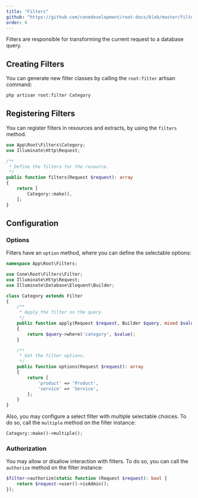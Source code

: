 ```yaml
---
title: "Filters"
github: "https://github.com/conedevelopment/root-docs/blob/master/filters.md"
order: 6
---
```


Filters are responsible for transforming the current request to a database query.

## Creating Filters

You can generate new filter classes by calling the `root:filter` artisan command:

```sh
php artisan root:filter Category
```

## Registering Filters

You can register filters in resources and extracts, by using the `filters` method.

```php
use App\Root\Filters\Category;
use Illuminate\Http\Request;

/**
 * Define the filters for the resource.
 */
public function filters(Request $request): array
{
    return [
        Category::make(),
    ];
}
```

## Configuration

### Options

Filters have an `option` method, where you can define the selectable options:

```php
namespace App\Root\Filters;

use Cone\Root\Filters\Filter;
use Illuminate\Http\Request;
use Illuminate\Database\Eloquent\Builder;

class Category extends Filter
{
    /**
     * Apply the filter on the query.
     */
    public function apply(Request $request, Builder $query, mixed $value): Builder
    {
        return $query->where('category', $value);
    }

    /**
     * Get the filter options.
     */
    public function options(Request $request): array
    {
        return [
            'product' => 'Product',
            'service' => 'Service',
        ];
    }
}
```

Also, you may configure a select filter with multiple selectable choices. To do so, call the `multiple` method on the filter instance:

```php
Category::make()->multiple();
```

### Authorization

You may allow or disallow interaction with filters. To do so, you can call the `authorize` method on the filter instance:

```php
$filter->authorize(static function (Request $request): bool {
    return $request->user()->isAdmin();
});
```
